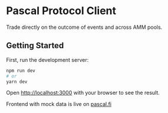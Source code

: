 # Pascal Protocol Client
Trade directly on the outcome of events and across AMM pools.

## Getting Started

First, run the development server:

```bash
npm run dev
# or
yarn dev
```

Open [http://localhost:3000](http://localhost:3000) with your browser to see the result.

Frontend with mock data is live on [pascal.fi](https://www.pascal.fi/)
